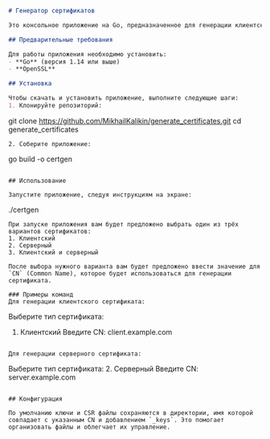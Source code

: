 
```markdown
# Генератор сертификатов

Это консольное приложение на Go, предназначенное для генерации клиентских и серверных сертификатов с использованием OpenSSL. Приложение позволяет выбрать тип сертификата, который нужно создать, и генерирует соответствующие ключи и CSR файлы.

## Предварительные требования

Для работы приложения необходимо установить:
- **Go** (версия 1.14 или выше)
- **OpenSSL**

## Установка

Чтобы скачать и установить приложение, выполните следующие шаги:
1. Клонируйте репозиторий:
   ```
git clone https://github.com/MikhailKalikin/generate_certificates.git
cd generate_certificates
   ```
2. Соберите приложение:
   ```
go build -o certgen
   ```

## Использование

Запустите приложение, следуя инструкциям на экране:
```
./certgen
```
При запуске приложения вам будет предложено выбрать один из трёх вариантов сертификатов:
1. Клиентский
2. Серверный
3. Клиентский и серверный

После выбора нужного варианта вам будет предложено ввести значение для `CN` (Common Name), которое будет использоваться для генерации сертификата.

### Примеры команд
Для генерации клиентского сертификата:
```
Выберите тип сертификата:
1. Клиентский
   Введите CN: client.example.com
```

Для генерации серверного сертификата:
```
Выберите тип сертификата:
2. Серверный
   Введите CN: server.example.com
```

## Конфигурация

По умолчанию ключи и CSR файлы сохраняются в директории, имя которой совпадает с указанным CN и добавлением `_keys`. Это помогает организовать файлы и облегчает их управление.
```

